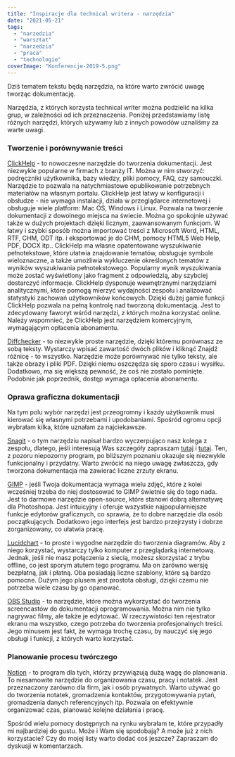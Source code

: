 ```yaml
---
title: "Inspiracje dla technical writera - narzędzia"
date: "2021-05-21"
tags:
  - "narzedzia"
  - "warsztat"
  - "narzedzia"
  - "praca"
  - "technologie"
coverImage: "Konferencje-2019-5.png"
---
```


Dziś tematem tekstu będą narzędzia, na które warto zwrócić uwagę tworząc
dokumentację.

Narzędzia, z których korzysta technical writer można podzielić na kilka grup, w
zależności od ich przeznaczenia. Poniżej przedstawiamy listę różnych narzędzi,
których używamy lub z innych powodów uznaliśmy za warte uwagi.

### Tworzenie i porównywanie treści

[ClickHelp](https://clickhelp.com/) - to nowoczesne narzędzie do tworzenia
dokumentacji. Jest niezwykle popularne w firmach z branży IT. Można w nim
stworzyć: podręczniki użytkownika, bazy wiedzy, pliki pomocy, FAQ, czy
samouczki. Narzędzie to pozwala na natychmiastowe opublikowanie potrzebnych
materiałów na własnym portalu. ClickHelp jest łatwy w konfiguracji i obsłudze -
nie wymaga instalacji, działa w przeglądarce internetowej i obsługuje wiele
platform: Mac OS, Windows i Linux. Pozwala na tworzenie dokumentacji z dowolnego
miejsca na świecie. Można go spokojnie używać także w dużych projektach dzięki
licznym, zaawansowanym funkcjom. W łatwy i szybki sposób można importować treści
z Microsoft Word, HTML, RTF, CHM, ODT itp. i eksportować je do CHM, pomocy HTML5
Web Help, PDF, DOCX itp.. ClickHelp ma własne opatentowane wyszukiwanie
pełnotekstowe, które ułatwia znajdowanie tematów, obsługuje symbole
wieloznaczne, a także umożliwia wykluczenie określonych tematów z wyników
wyszukiwania pełnotekstowego. Popularny wynik wyszukiwania może zostać
wyświetlony jako fragment z odpowiedzią, aby szybciej dostarczyć informacje.
ClickHelp dysponuje wewnętrznymi narzędziami analitycznymi, które pomogą mierzyć
wydajności zespołu i analizować statystyki zachowań użytkowników końcowych.
Dzięki dużej gamie funkcji ClickHelp pozwala na pełną kontrolę nad tworzoną
dokumentacją. Jest to zdecydowany faworyt wśród narzędzi, z których można
korzystać online. Należy wspomnieć, że ClickHelp jest narzędziem komercyjnym,
wymagającym opłacenia abonamentu.

[Diffchecker](https://www.diffchecker.com/) - to niezwykle proste narzędzie,
dzięki któremu porównasz ze sobą teksty. Wystarczy wpisać zawartość dwóch plików
i kliknąć Znajdź różnicę - to wszystko. Narzędzie może porównywać nie tylko
teksty, ale także obrazy i pliki PDF. Dzięki niemu oszczędza się sporo czasu i
wysiłku. Dodatkowo, ma się większą pewność, że coś nie zostało pominięte.
Podobnie jak poprzednik, dostęp wymaga opłacenia abonamentu.

### Oprawa graficzna dokumentacji

Na tym polu wybór narzędzi jest przeogromny i każdy użytkownik musi kierować się
własnymi potrzebami i upodobaniami. Spośród ogromu opcji wybrałam kilka, które
uznałam za najciekawsze.

[Snagit](https://www.techsmith.com/screen-capture.html) - o tym narzędziu
napisał bardzo wyczerpująco nasz kolega z zespołu, dlatego, jeśli interesują Was
szczegóły zapraszam
[tutaj](http://techwriter.pl/snagit-znacznie-wiecej-niz-zrzuty-ekranu/) i
[tutaj](http://techwriter.pl/snagit-2021-pierwsze-wrazenia/). Ten, z pozoru
niepozorny program, po bliższym poznaniu okazuje się niezwykle funkcjonalny i
przydatny. Warto zwrócić na niego uwagę zwłaszcza, gdy tworzona dokumentacja ma
zawierać liczne zrzuty ekranu.

[GIMP](https://www.gimp.org/) - jeśli Twoja dokumentacja wymaga wielu zdjęć,
które z kolei wcześniej trzeba do niej dostosować to GIMP świetnie się do tego
nada. Jest to darmowe narzędzie open-source, które stanowi dobrą alternatywę dla
Photoshopa. Jest intuicyjny i oferuje wszystkie najpopularniejsze funkcje
edytorów graficznych, co sprawia, że to dobre narzędzie dla osób początkujących.
Dodatkowo jego interfejs jest bardzo przejrzysty i dobrze zorganizowany, co
ułatwia pracę.

[Lucidchart](https://www.lucidchart.com/pages/) - to proste i wygodne narzędzie
do tworzenia diagramów. Aby z niego korzystać, wystarczy tylko komputer z
przeglądarką internetową. Jednak, jeśli nie masz połączenia z siecią, możesz
skorzystać z trybu offline, co jest sporym atutem tego programu. Ma on zarówno
wersję bezpłatną, jak i płatną. Oba posiadają liczne szablony, które są bardzo
pomocne. Dużym jego plusem jest prostota obsługi, dzięki czemu nie potrzeba
wiele czasu by go opanować.

[OBS Studio](https://obsproject.com/) - to narzędzie, które można wykorzystać do
tworzenia screencastów do dokumentacji oprogramowania. Można nim nie tylko
nagrywać filmy, ale także je edytować. W rzeczywistości ten rejestrator ekranu
ma wszystko, czego potrzeba do tworzenia profesjonalnych treści. Jego minusem
jest fakt, że wymaga trochę czasu, by nauczyć się jego obsługi i funkcji, z
których warto korzystać.

### Planowanie procesu twórczego

[Notion](https://www.notion.so/) - to program dla tych, którzy przywiązują dużą
wagę do planowania. To niesamowite narzędzie do organizowania czasu, pracy i
notatek. Jest przeznaczony zarówno dla firm, jak i osób prywatnych. Warto używać
go do tworzenia notatek, gromadzenia kontaktów, przygotowywania pytań,
gromadzenia danych referencyjnych itp. Pozwala on efektywnie organizować czas,
planować kolejne działania i pracę.

Spośród wielu pomocy dostępnych na rynku wybrałam te, które przypadły mi
najbardziej do gustu. Może i Wam się spodobają? A może już z nich korzystacie?
Czy do mojej listy warto dodać coś jeszcze? Zapraszam do dyskusji w
komentarzach.
